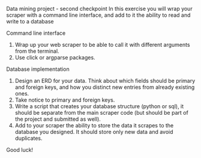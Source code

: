 Data mining project - second checkpoint
In this exercise you will wrap your scraper with a command line interface, and add to it the
ability to read and write to a database

Command line interface
1. Wrap up your web scraper to be able to call it with different arguments from the
terminal.
2. Use ​click​ or ​argparse​ packages.

Database implementation
1. Design an ERD for your data. Think about which fields should be primary and foreign
keys, and how you distinct new entries from already existing ones.
2. Take notice to primary and foreign keys.
3. Write a script that creates your database structure (python or sql), it should be separate
from the main scraper code (but should be part of the project and submitted as well).
4. Add to your scraper the ability to store the data it scrapes to the database you designed.
It should store only new data and avoid duplicates.

Good luck!

